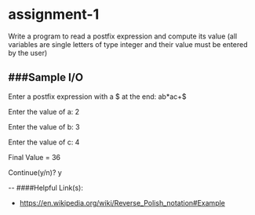 # assignment-1
Write a program to read a postfix expression and compute its value (all variables are single letters of type integer and their value must be entered by the user)

###Sample I/O
--
Enter a postfix expression with a $ at the end: ab*ac+$

Enter the value of a: 2

Enter the value of b: 3

Enter the value of c: 4

Final Value = 36

Continue(y/n)? y

--
####Helpful Link(s):
  - https://en.wikipedia.org/wiki/Reverse_Polish_notation#Example
